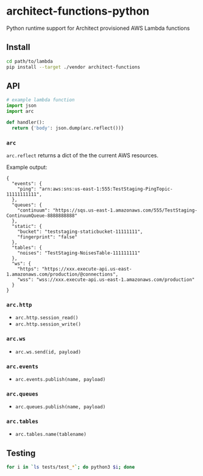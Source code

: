 # architect-functions-python

Python runtime support for Architect provisioned AWS Lambda functions


## Install

```bash
cd path/to/lambda
pip install --target ./vendor architect-functions
```

## API

```python
# example lambda function
import json
import arc

def handler():
  return {'body': json.dump(arc.reflect())}
```

### `arc`

`arc.reflect` returns a dict of the the current AWS resources.

Example output:
```
{
  "events": {
    "ping": "arn:aws:sns:us-east-1:555:TestStaging-PingTopic-11111111111",
  },
  "queues": {
    "continuum": "https://sqs.us-east-1.amazonaws.com/555/TestStaging-ContinuumQueue-8888888888"
  },
  "static": {
    "bucket": "teststaging-staticbucket-11111111",
    "fingerprint": "false"
  },
  "tables": {
    "noises": "TestStaging-NoisesTable-111111111"
  },
  "ws": {
    "https": "https://xxx.execute-api.us-east-1.amazonaws.com/production/@connections",
    "wss": "wss://xxx.execute-api.us-east-1.amazonaws.com/production"
  }
}
```

### `arc.http`
- `arc.http.session_read()`
- `arc.http.session_write()`

### `arc.ws`
- `arc.ws.send(id, payload)`

### `arc.events`
- `arc.events.publish(name, payload)`

### `arc.queues`
- `arc.queues.publish(name, payload)`

### `arc.tables`
- `arc.tables.name(tablename)`

## Testing

```bash
for i in `ls tests/test_*`; do python3 $i; done
```
